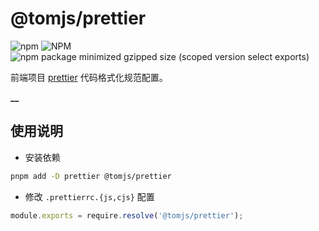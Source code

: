 # @tomjs/prettier

![npm](https://img.shields.io/npm/v/%40tomjs/prettier) ![NPM](https://img.shields.io/npm/l/%40tomjs%2Fprettier) ![npm package minimized gzipped size (scoped version select exports)](https://img.shields.io/bundlejs/size/%40tomjs/prettier)

前端项目 [prettier](https://prettier.io/) 代码格式化规范配置。

**\_\_**

## 使用说明

- 安装依赖

```bash
pnpm add -D prettier @tomjs/prettier
```

- 修改 `.prettierrc.{js,cjs}` 配置

```js
module.exports = require.resolve('@tomjs/prettier');
```
